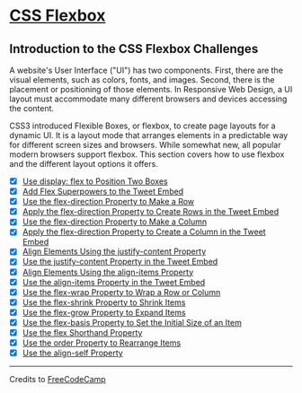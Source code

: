 # [CSS Flexbox](https://learn.freecodecamp.org/responsive-web-design/css-flexbox/)

## Introduction to the CSS Flexbox Challenges

A website's User Interface ("UI") has two components. First, there are the visual elements, such as colors, fonts, and images. Second, there is the placement or positioning of those elements. In Responsive Web Design, a UI layout must accommodate many different browsers and devices accessing the content.

CSS3 introduced Flexible Boxes, or flexbox, to create page layouts for a dynamic UI. It is a layout mode that arranges elements in a predictable way for different screen sizes and browsers. While somewhat new, all popular modern browsers support flexbox. This section covers how to use flexbox and the different layout options it offers.

- [x] [Use display: flex to Position Two Boxes](01-use-display-flex-to-position-two-boxes.md)
- [x] [Add Flex Superpowers to the Tweet Embed](02-add-flex-superpowers-to-the-tweet-embed.md)
- [x] [Use the flex-direction Property to Make a Row](03-use-the-flex-direction-property-to-make-a-row.md)
- [x] [Apply the flex-direction Property to Create Rows in the Tweet Embed](04-apply-the-flex-direction-property-to-create-rows-in-the-tweet-embed.md)
- [x] [Use the flex-direction Property to Make a Column](05-use-the-flex-direction-property-to-make-a-column.md)
- [x] [Apply the flex-direction Property to Create a Column in the Tweet Embed](06-apply-the-flex-direction-property-to-create-a-column-in-the-tweet-embed.md)
- [x] [Align Elements Using the justify-content Property](07-align-elements-using-the-justify-content-property.md)
- [x] [Use the justify-content Property in the Tweet Embed](08-use-the-justify-content-property-in-the-tweet-embed.md)
- [x] [Align Elements Using the align-items Property](09-align-elements-using-the-align-items-property.md)
- [x] [Use the align-items Property in the Tweet Embed](10-use-the-align-items-property-in-the-tweet-embed.md)
- [x] [Use the flex-wrap Property to Wrap a Row or Column](11-use-the-flex-wrap-property-to-wrap-a-row-or-column.md)
- [x] [Use the flex-shrink Property to Shrink Items](12-use-the-flex-shrink-property-to-shrink-items.md)
- [x] [Use the flex-grow Property to Expand Items](13-use-the-flex-grow-property-to-expand-items.md)
- [x] [Use the flex-basis Property to Set the Initial Size of an Item](14-use-the-flex-basis-property-to-set-the-initial-size-of-an-item.md)
- [x] [Use the flex Shorthand Property](15-use-the-flex-shorthand-property.md)
- [x] [Use the order Property to Rearrange Items](16-use-the-order-property-to-rearrange-items.md)
- [x] [Use the align-self Property](17-use-the-align-self-property.md)

---

Credits to [FreeCodeCamp](https://www.freecodecamp.org/)